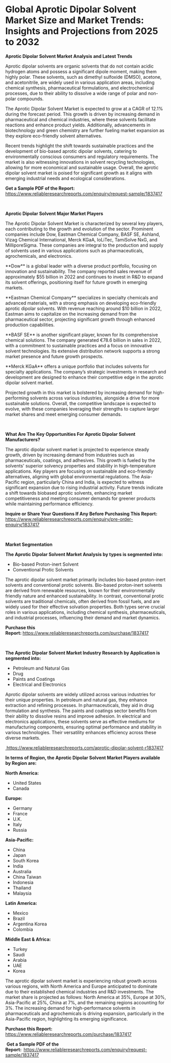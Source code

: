 <p><h1>Global Aprotic Dipolar Solvent Market Size and Market Trends: Insights and Projections from 2025 to 2032</h1></p><p><strong>Aprotic Dipolar Solvent Market Analysis and Latest Trends</strong></p>
<p><p>Aprotic dipolar solvents are organic solvents that do not contain acidic hydrogen atoms and possess a significant dipole moment, making them highly polar. These solvents, such as dimethyl sulfoxide (DMSO), acetone, and acetonitrile, are widely used in various application areas, including chemical synthesis, pharmaceutical formulations, and electrochemical processes, due to their ability to dissolve a wide range of polar and non-polar compounds.</p><p>The Aprotic Dipolar Solvent Market is expected to grow at a CAGR of 12.1% during the forecast period. This growth is driven by increasing demand in pharmaceutical and chemical industries, where these solvents facilitate reactions and enhance product yields. Additionally, advancements in biotechnology and green chemistry are further fueling market expansion as they explore eco-friendly solvent alternatives.</p><p>Recent trends highlight the shift towards sustainable practices and the development of bio-based aprotic dipolar solvents, catering to environmentally conscious consumers and regulatory requirements. The market is also witnessing innovations in solvent recycling technologies, allowing for more economical and sustainable usage. Overall, the aprotic dipolar solvent market is poised for significant growth as it aligns with emerging industrial needs and ecological considerations.</p></p>
<p><strong>Get a Sample PDF of the Report:&nbsp;</strong> <a href="https://www.reliableresearchreports.com/enquiry/request-sample/1837417?utm_campaign=2292&utm_medium=2&utm_source=Github&utm_content=ia&utm_term=15042025&utm_id=aprotic-dipolar-solvent">https://www.reliableresearchreports.com/enquiry/request-sample/1837417</a></p>
<p>&nbsp;</p>
<p><strong>Aprotic Dipolar Solvent Major Market Players</strong></p>
<p><p>The Aprotic Dipolar Solvent Market is characterized by several key players, each contributing to the growth and evolution of the sector. Prominent companies include Dow, Eastman Chemical Company, BASF SE, Ashland, Vizag Chemical International, Merck KGaA, IoLiTec, TamiSolve NxG, and MilliporeSigma. These companies are integral to the production and supply of solvents used in various applications such as pharmaceuticals, agrochemicals, and electronics.</p><p>**Dow** is a global leader with a diverse product portfolio, focusing on innovation and sustainability. The company reported sales revenue of approximately $55 billion in 2022 and continues to invest in R&D to expand its solvent offerings, positioning itself for future growth in emerging markets.</p><p>**Eastman Chemical Company** specializes in specialty chemicals and advanced materials, with a strong emphasis on developing eco-friendly aprotic dipolar solvents. With revenue reaching around $10 billion in 2022, Eastman aims to capitalize on the increasing demand from the pharmaceutical sector, projecting significant growth through enhanced production capabilities.</p><p>**BASF SE** is another significant player, known for its comprehensive chemical solutions. The company generated €78.6 billion in sales in 2022, with a commitment to sustainable practices and a focus on innovative solvent technologies. Its extensive distribution network supports a strong market presence and future growth prospects.</p><p>**Merck KGaA** offers a unique portfolio that includes solvents for specialty applications. The company’s strategic investments in research and development are designed to enhance their competitive edge in the aprotic dipolar solvent market.</p><p>Projected growth in this market is bolstered by increasing demand for high-performing solvents across various industries, alongside a drive for more sustainable solutions. Overall, the competitive landscape is expected to evolve, with these companies leveraging their strengths to capture larger market shares and meet emerging consumer demands.</p></p>
<p>&nbsp;</p>
<p><strong>What Are The Key Opportunities For Aprotic Dipolar Solvent Manufacturers?</strong></p>
<p><p>The aprotic dipolar solvent market is projected to experience steady growth, driven by increasing demand from industries such as pharmaceuticals, coatings, and adhesives. This growth is fueled by the solvents' superior solvency properties and stability in high-temperature applications. Key players are focusing on sustainable and eco-friendly alternatives, aligning with global environmental regulations. The Asia-Pacific region, particularly China and India, is expected to witness significant expansion due to rising industrial activity. Future trends indicate a shift towards biobased aprotic solvents, enhancing market competitiveness and meeting consumer demands for greener products while maintaining performance efficiency.</p></p>
<p><strong>Inquire or Share Your Questions If Any Before Purchasing This Report:</strong> <a href="https://www.reliableresearchreports.com/enquiry/pre-order-enquiry/1837417?utm_campaign=2292&utm_medium=2&utm_source=Github&utm_content=ia&utm_term=15042025&utm_id=aprotic-dipolar-solvent">https://www.reliableresearchreports.com/enquiry/pre-order-enquiry/1837417</a></p>
<p>&nbsp;</p>
<p><strong>Market Segmentation</strong></p>
<p><strong>The Aprotic Dipolar Solvent Market Analysis by types is segmented into:</strong></p>
<p><ul><li>Bio-based Proton-inert Solvent</li><li>Conventional Protic Solvents</li></ul></p>
<p><p>The aprotic dipolar solvent market primarily includes bio-based proton-inert solvents and conventional protic solvents. Bio-based proton-inert solvents are derived from renewable resources, known for their environmentally friendly nature and enhanced sustainability. In contrast, conventional protic solvents are traditional chemicals, often derived from fossil fuels, and are widely used for their effective solvation properties. Both types serve crucial roles in various applications, including chemical synthesis, pharmaceuticals, and industrial processes, influencing their demand and market dynamics.</p></p>
<p><strong>Purchase this Report:&nbsp;</strong><a href="https://www.reliableresearchreports.com/purchase/1837417?utm_campaign=2292&utm_medium=2&utm_source=Github&utm_content=ia&utm_term=15042025&utm_id=aprotic-dipolar-solvent">https://www.reliableresearchreports.com/purchase/1837417</a></p>
<p>&nbsp;</p>
<p><strong>The Aprotic Dipolar Solvent Market Industry Research by Application is segmented into:</strong></p>
<p><ul><li>Petroleum and Natural Gas</li><li>Drug</li><li>Paints and Coatings</li><li>Electrical and Electronics</li></ul></p>
<p><p>Aprotic dipolar solvents are widely utilized across various industries for their unique properties. In petroleum and natural gas, they enhance extraction and refining processes. In pharmaceuticals, they aid in drug formulation and synthesis. The paints and coatings sector benefits from their ability to dissolve resins and improve adhesion. In electrical and electronics applications, these solvents serve as effective mediums for manufacturing components, ensuring optimal performance and stability in various technologies. Their versatility enhances efficiency across these diverse markets.</p></p>
<p><a href="https://www.reliableresearchreports.com/aprotic-dipolar-solvent-r1837417?utm_campaign=2292&utm_medium=2&utm_source=Github&utm_content=ia&utm_term=15042025&utm_id=aprotic-dipolar-solvent">&nbsp;https://www.reliableresearchreports.com/aprotic-dipolar-solvent-r1837417</a></p>
<p><strong>In terms of Region, the Aprotic Dipolar Solvent Market Players available by Region are:</strong></p>
<p>
    <p> <strong> North America: </strong>
        <ul>
            <li>United States</li>
            <li>Canada</li>
        </ul>
        </p> 
    <p> <strong> Europe: </strong>
        <ul>
            <li>Germany</li>
            <li>France</li>
            <li>U.K.</li>
            <li>Italy</li>
            <li>Russia</li>
        </ul>
        </p> 
    <p> <strong> Asia-Pacific: </strong>
        <ul>
            <li>China</li>
            <li>Japan</li>
            <li>South Korea</li>
            <li>India</li>
            <li>Australia</li>
            <li>China Taiwan</li>
            <li>Indonesia</li>
            <li>Thailand</li>
            <li>Malaysia</li>
        </ul>
        </p> 
    <p> <strong> Latin America: </strong>
        <ul>
            <li>Mexico</li>
            <li>Brazil</li>
            <li>Argentina Korea</li>
            <li>Colombia</li>
        </ul>
        </p> 
    <p> <strong> Middle East & Africa: </strong>
        <ul>
            <li>Turkey</li>
            <li>Saudi</li>
            <li>Arabia</li>
            <li>UAE</li>
            <li>Korea</li>
        </ul>
    </p>
    </p>
<p><p>The aprotic dipolar solvent market is experiencing robust growth across various regions, with North America and Europe anticipated to dominate due to their established chemical industries and R&D investments. The market share is projected as follows: North America at 35%, Europe at 30%, Asia-Pacific at 25%, China at 7%, and the remaining regions accounting for 3%. The increasing demand for high-performance solvents in pharmaceuticals and agrochemicals is driving expansion, particularly in the Asia-Pacific region, highlighting its emerging significance.</p></p>
<p><strong>Purchase this Report: </strong><a href="https://www.reliableresearchreports.com/purchase/1837417?utm_campaign=2292&utm_medium=2&utm_source=Github&utm_content=ia&utm_term=15042025&utm_id=aprotic-dipolar-solvent">https://www.reliableresearchreports.com/purchase/1837417</a></p>
<p>&nbsp;<strong>Get a Sample PDF of the Report:&nbsp;&nbsp;</strong><a href="https://www.reliableresearchreports.com/enquiry/request-sample/1837417?utm_campaign=2292&utm_medium=2&utm_source=Github&utm_content=ia&utm_term=15042025&utm_id=aprotic-dipolar-solvent">https://www.reliableresearchreports.com/enquiry/request-sample/1837417</a></p>
<p><strong></strong></p>
<p><p></p><p></p><p></p></p>
